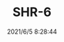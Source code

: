 ﻿---
layout: post 
title: SHR-6
tags: 
categories: wire-harness
overview: 
series: SHR
part_number: 0524-1
thumb_img: 
small_img: static/202106/524-20210605.jpg
date: 2021/6/5 8:28:44
---



